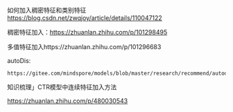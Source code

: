 如何加入稠密特征和类别特征
https://blog.csdn.net/zwqjoy/article/details/110047122

稠密特征加入：https://zhuanlan.zhihu.com/p/101298495

多值特征加入https://zhuanlan.zhihu.com/p/101296683
  
  autoDis:
    
    https://gitee.com/mindspore/models/blob/master/research/recommend/autodis/src/autodis.py

知识梳理」CTR模型中连续特征加入方法
   
   https://zhuanlan.zhihu.com/p/480030543
